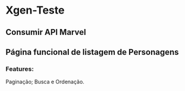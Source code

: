 # Xgen-Teste

## Consumir API Marvel

## Página funcional de listagem de Personagens

### Features:

Paginação;
Busca e
Ordenação.
